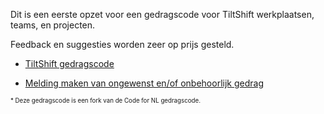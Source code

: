 Dit is een eerste opzet voor een gedragscode voor TiltShift werkplaatsen, teams, en projecten.

Feedback en suggesties worden zeer op prijs gesteld.

- [TiltShift gedragscode](gedragscode.md)

- [Melding maken van ongewenst en/of onbehoorlijk gedrag](melding_ongewenst_en_of_onbehoorlijk_gedrag.md)

<sup><sub>&#42; Deze gedragscode is een fork van de Code for NL gedragscode.</sub></sup>
